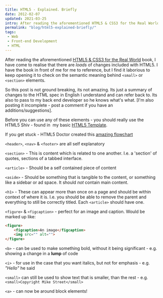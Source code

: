 ```yaml
---
title: HTML5 - Explained. Briefly
date: 2012-02-07
updated: 2021-03-25
intro: After reading the aforementioned HTML5 & CSS3 for the Real World book, I have come to realise that there are loads of changes included with HTML5.
permalink: "blog/html5-explained-briefly/"
tags:
 - Web
 - Front-end Development
 - HTML
---
```


After reading the aforementioned [HTML5 & CSS3 for the Real World](http://www.sitepoint.com/books/htmlcss1/) book, I have come to realise that there are _loads_ of changes included with HTML5. I have the book in front of me for me to reference, but I find it laborious to keep opening it to check on the semantic meaning behind `<small>` or `<section>` elements.

So this post is not ground breaking, its not amazing. Its just a summary of changes to the HTML spec in English I understand and can refer back to. Its also to pass to my back end developer so he knows what's what. \[I'm also posting it incomplete - post a comment if you have an additions/suggestions\].

Before you can use any of these elements - you should really use the HTML5 Shiv - found in  my basic [HTML5 Template](https://gist.github.com/mikestreety/1657670).

If you get stuck - HTML5 Doctor created this [amazing flowchart](http://html5doctor.com/downloads/h5d-sectioning-flowchart.png)

`<header>`, `<nav>` & `<footer>` are all self explanatory

`<section>` - This is content which is related to one another. I.e. a 'section' of quotes, sections of a tabbed interface.

`<article>` - Should be a self contained piece of content

`<aside>` - Should be something that is tangible to the content, or something like a sidebar or ad space. It should _not_ contain main content.

`<h1>` - These can appear more than once on a page and should be within context of where it is. I.e. you should be able to remove the parent and everything to still be correctly titled. Each `<article>` should have one.

`<figure>` & `<figcaption>` - perfect for an image and caption. Would be marked up like:

```html
<figure>
    <figcaption>An image</figcaption>
    <img src="" alt="">
</figure>
```

`<b>` - can be used to make something bold, without it being significant - e.g. showing a change in a **lump** of code

`<i>` - for use in the case that you want italics, but not for emphasis - e.g. _"Hello"_ he said

`<small>` can still be used to show text that is smaller, than the rest - e.g. `<small>Copyright Mike Street</small>`

`<a>` - can now be around block elements!
